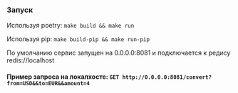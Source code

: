 ### Запуск

Используя poetry: ```make build && make run```

Используя pip: ```make build-pip && make run-pip```

По умолчанию сервис запущен на 0.0.0.0:8081 и подключается к редису redis://localhost

#### Пример запроса на локалхосте: ```GET http://0.0.0.0:8081/convert?from=USD&&to=EUR&&amount=4```
